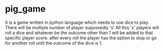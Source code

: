 # pig_game
It is a game written in python language which needs to use dice to play.
There will be multiple number of player supposedly 'x'
All this 'x' players will roll a dice and whatever be the outcome other than 1 will be added to that specific player score.
after every roll the player has the option to stop or go for another roll until the outcome of the dice is 1.
